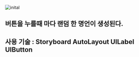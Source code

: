 ![inital](https://user-images.githubusercontent.com/85103972/132178873-ce756550-d58a-4a4e-a1e1-a24a1de20fae.png)


<h2>버튼을 누를때 마다 랜덤 한 명언이 생성된다.<h2>
 
사용 기술 : Storyboard
AutoLayout
UILabel
UIButton
